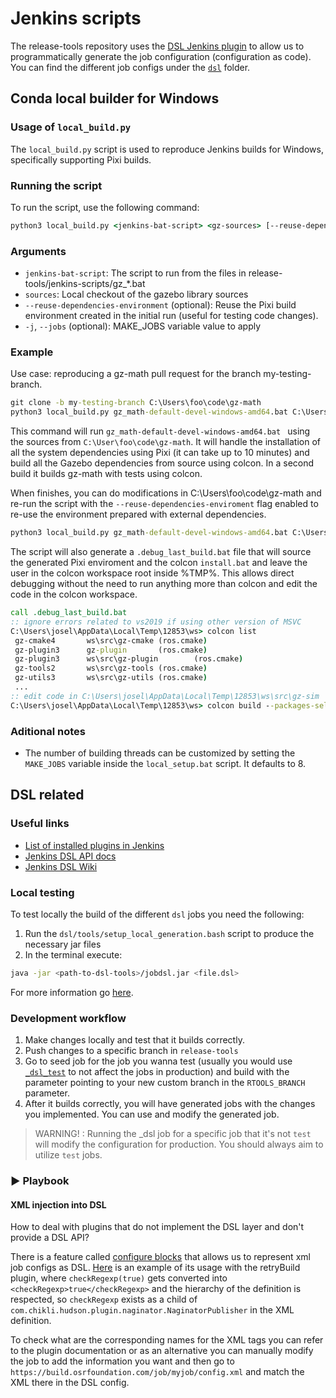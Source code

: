 # Jenkins scripts

The release-tools repository uses the [DSL Jenkins plugin](https://plugins.jenkins.io/job-dsl/) to allow us to programmatically generate the job configuration (configuration as code).  You can find the different job configs under the [`dsl`](./dsl/) folder. 

## Conda local builder for Windows

### Usage of `local_build.py`

The `local_build.py` script is used to reproduce Jenkins builds for Windows, specifically supporting Pixi builds.

### Running the script

To run the script, use the following command:

```bat
python3 local_build.py <jenkins-bat-script> <gz-sources> [--reuse-dependencies-environment] [-j <make_jobs>]
```

### Arguments

- `jenkins-bat-script`: The script to run from the files in release-tools/jenkins-scripts/gz_*.bat
- `sources`: Local checkout of the gazebo library sources
- `--reuse-dependencies-environment` (optional): Reuse the Pixi build environment created in the initial run (useful for testing code changes).
- `-j`, `--jobs` (optional): MAKE_JOBS variable value to apply

### Example

Use case: reproducing a gz-math pull request for the branch my-testing-branch.

```bat
git clone -b my-testing-branch C:\Users\foo\code\gz-math
python3 local_build.py gz_math-default-devel-windows-amd64.bat C:\Users\foo\code\gz-math
```

This command will run `gz_math-default-devel-windows-amd64.bat ` using the sources from `C:\User\foo\code\gz-math`. It will handle the installation of all the system dependencies
using Pixi (it can take up to 10 minutes) and build all the Gazebo dependencies from source
using colcon. In a second build it builds gz-math with tests using colcon.

When finishes, you can do modifications in C:\Users\foo\code\gz-math and re-run the script
with the `--reuse-dependencies-enviroment` flag enabled to re-use the environment
prepared with external dependencies.

```bat
python3 local_build.py gz_math-default-devel-windows-amd64.bat C:\Users\foo\code\gz-math --reuse-dependencies-enviroment
```

The script will also generate a `.debug_last_build.bat` file that will source the generated Pixi
enviroment and the colcon `install.bat` and leave the user in the colcon workspace root inside
%TMP%. This allows direct debugging without the need to run anything more than colcon and edit
the code in the colcon workspace.

```bat
call .debug_last_build.bat
:: ignore errors related to vs2019 if using other version of MSVC
C:\Users\josel\AppData\Local\Temp\12853\ws> colcon list
 gz-cmake4       ws\src\gz-cmake (ros.cmake)
 gz-plugin3      gz-plugin       (ros.cmake)
 gz-plugin3      ws\src\gz-plugin        (ros.cmake)
 gz-tools2       ws\src\gz-tools (ros.cmake)
 gz-utils3       ws\src\gz-utils (ros.cmake)
 ...
:: edit code in C:\Users\josel\AppData\Local\Temp\12853\ws\src\gz-sim
C:\Users\josel\AppData\Local\Temp\12853\ws> colcon build --packages-select gz-sim9
```

### Aditional notes

- The number of building threads can be customized by setting the `MAKE_JOBS` variable inside the
  `local_setup.bat` script. It defaults to 8.

## DSL related

### Useful links
- [List of installed plugins in Jenkins](https://github.com/osrf/chef-osrf/blob/latest/cookbooks/osrfbuild/attributes/plugins.rb)
- [Jenkins DSL API docs](https://jenkinsci.github.io/job-dsl-plugin/)
- [Jenkins DSL Wiki](https://github.com/jenkinsci/job-dsl-plugin/wiki)

### Local testing

To test locally the build of the different `dsl` jobs you need the following:

1. Run the `dsl/tools/setup_local_generation.bash` script to produce the necessary jar files
2. In the terminal execute:
```bash
java -jar <path-to-dsl-tools>/jobdsl.jar <file.dsl>
```
For more information go [here](https://github.com/jenkinsci/job-dsl-plugin/wiki/User-Power-Moves#run-a-dsl-script-locally).

### Development workflow

1. Make changes locally and test that it builds correctly.
2. Push changes to a specific branch in `release-tools`
3. Go to seed job for the job you wanna test (usually you would use [`_dsl_test`](https://build.osrfoundation.org/job/_dsl_test/) to not affect the jobs in production) and build with the parameter pointing to your new custom branch in the `RTOOLS_BRANCH` parameter.
4. After it builds correctly, you will have generated jobs with the changes you implemented. You can use and modify the generated job.

> WARNING! : Running the _dsl job for a specific job that it's not `test` will modify the configuration for production. You should always aim to utilize `test` jobs.

### :arrow_forward: Playbook

#### XML injection into DSL
How to deal with plugins that do not implement the DSL layer and don't provide a DSL API?

There is a feature called [configure blocks](https://github.com/jenkinsci/job-dsl-plugin/wiki/The-Configure-Block) that allows us to represent xml job configs as DSL. [Here](https://github.com/gazebo-tooling/release-tools/blob/9fbfe60133d2b7b8b280b92f7c563dc64c8367a5/jenkins-scripts/dsl/_configs_/OSRFUNIXBase.groovy#LL83C1-L92C10) is an example of its usage with the retryBuild plugin, where `checkRegexp(true)` gets converted into `<checkRegexp>true</checkRegexp>` and the hierarchy of the definition is respected, so `checkRegexp` exists as a child of `com.chikli.hudson.plugin.naginator.NaginatorPublisher` in the XML definition.

To check what are the corresponding names for the XML tags you can refer to the plugin documentation or as an alternative you can manually modify the job to add the information you want and then go to `https://build.osrfoundation.com/job/myjob/config.xml` and match the XML there in the DSL config.
